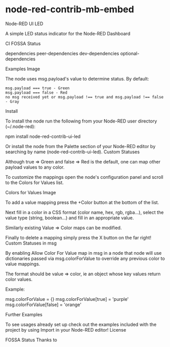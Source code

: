 # node-red-contrib-mb-embed
Node-RED UI LED

A simple LED status indicator for the Node-RED Dashboard

CI FOSSA Status

dependencies peer-dependencies dev-dependencies optional-dependencies

Examples Image

The node uses msg.payload's value to determine status. By default:

    msg.payload === true - Green
    msg.payload === false - Red
    no msg received yet or msg.payload !== true and msg.payload !== false - Gray

Install

To install the node run the following from your Node-RED user directory (~/.node-red):

npm install node-red-contrib-ui-led

Or install the node from the Palette section of your Node-RED editor by searching by name (node-red-contrib-ui-led).
Custom Statuses

Although true => Green and false => Red is the default, one can map other payload values to any color.

To customize the mappings open the node's configuration panel and scroll to the Colors for Values list.

Colors for Values Image

To add a value mapping press the +Color button at the bottom of the list.

Next fill in a color in a CSS format (color name, hex, rgb, rgba...), select the value type (string, boolean...) and fill in an appropriate value.

Similarly existing Value => Color maps can be modified.

Finally to delete a mapping simply press the X button on the far right!
Custom Statuses in msg

By enabling Allow Color For Value map in msg in a node that node will use dictionaries passed via msg.colorForValue to override any previous color to value mappings.

The format should be value => color, ie an object whose key values return color values.

Example:

msg.colorForValue = {}
msg.colorForValue[true] = 'purple'
msg.colorForValue[false] = 'orange'

Further Examples

To see usages already set up check out the examples included with the project by using Import in your Node-RED editor!
License

FOSSA Status
Thanks to
